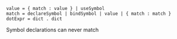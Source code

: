 ```
value = { match : value } | useSymbol
match = declareSymbol | bindSymbol | value | { match : match }
dotExpr = dict . dict
```

Symbol declarations can never match
